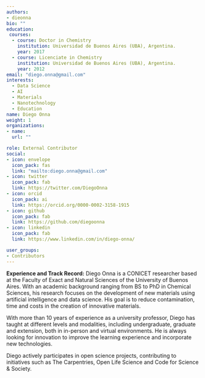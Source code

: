 ```yaml
---
authors:
- dieonna
bio: ""
education: 
 courses:
  - course: Doctor in Chemistry
    institution: Universidad de Buenos Aires (UBA), Argentina.
    year: 2017 
  - course: Licenciate in Chemistry
    institution: Universidad de Buenos Aires (UBA), Argentina.
    year: 2012
email: "diego.onna@gmail.com"
interests:
  - Data Science
  - AI
  - Materials
  - Nanotechnology
  - Education
name: Diego Onna
weight: 1
organizations:
- name: 
  url: ""

role: External Contributor
social:
- icon: envelope
  icon_pack: fas
  link: "mailto:diego.onna@gmail.com"
- icon: twitter
  icon_pack: fab
  link: https://twitter.com/DiegoOnna
- icon: orcid
  icon_pack: ai
  link: https://orcid.org/0000-0002-3158-1915
- icon: github
  icon_pack: fab
  link: https://github.com/diegoonna
- icon: linkedin
  icon_pack: fab
  link: https://www.linkedin.com/in/diego-onna/

user_groups:
- Contributors
---
```


**Experience and Track Record:** 
Diego Onna is a CONICET researcher based at the Faculty of Exact and Natural Sciences of the University of Buenos Aires. With an academic background ranging from BS to PhD in Chemical Sciences, his research focuses on the development of new materials using artificial intelligence and data science. His goal is to reduce contamination, time and costs in the creation of innovative materials.

With more than 10 years of experience as a university professor, Diego has taught at different levels and modalities, including undergraduate, graduate and extension, both in in-person and virtual environments. He is always looking for innovation to improve the learning experience and incorporate new technologies.

Diego actively participates in open science projects, contributing to initiatives such as The Carpentries, Open Life Science and Code for Science & Society.